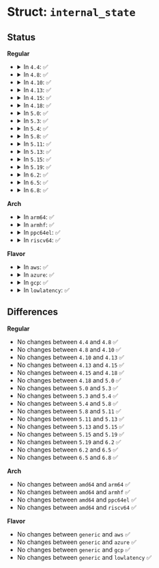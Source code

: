 # Struct: <code>internal_state</code>

## Status
<b>Regular</b>
<ul>
<li>
<details>
<summary>In <code>4.4</code>: ✅</summary>

```c
struct internal_state {
    int dummy;
};
```
</details>
</li>
<li>
<details>
<summary>In <code>4.8</code>: ✅</summary>

```c
struct internal_state {
    int dummy;
};
```
</details>
</li>
<li>
<details>
<summary>In <code>4.10</code>: ✅</summary>

```c
struct internal_state {
    int dummy;
};
```
</details>
</li>
<li>
<details>
<summary>In <code>4.13</code>: ✅</summary>

```c
struct internal_state {
    int dummy;
};
```
</details>
</li>
<li>
<details>
<summary>In <code>4.15</code>: ✅</summary>

```c
struct internal_state {
    int dummy;
};
```
</details>
</li>
<li>
<details>
<summary>In <code>4.18</code>: ✅</summary>

```c
struct internal_state {
    int dummy;
};
```
</details>
</li>
<li>
<details>
<summary>In <code>5.0</code>: ✅</summary>

```c
struct internal_state {
    int dummy;
};
```
</details>
</li>
<li>
<details>
<summary>In <code>5.3</code>: ✅</summary>

```c
struct internal_state {
    int dummy;
};
```
</details>
</li>
<li>
<details>
<summary>In <code>5.4</code>: ✅</summary>

```c
struct internal_state {
    int dummy;
};
```
</details>
</li>
<li>
<details>
<summary>In <code>5.8</code>: ✅</summary>

```c
struct internal_state {
    int dummy;
};
```
</details>
</li>
<li>
<details>
<summary>In <code>5.11</code>: ✅</summary>

```c
struct internal_state {
    int dummy;
};
```
</details>
</li>
<li>
<details>
<summary>In <code>5.13</code>: ✅</summary>

```c
struct internal_state {
    int dummy;
};
```
</details>
</li>
<li>
<details>
<summary>In <code>5.15</code>: ✅</summary>

```c
struct internal_state {
    int dummy;
};
```
</details>
</li>
<li>
<details>
<summary>In <code>5.19</code>: ✅</summary>

```c
struct internal_state {
    int dummy;
};
```
</details>
</li>
<li>
<details>
<summary>In <code>6.2</code>: ✅</summary>

```c
struct internal_state {
    int dummy;
};
```
</details>
</li>
<li>
<details>
<summary>In <code>6.5</code>: ✅</summary>

```c
struct internal_state {
    int dummy;
};
```
</details>
</li>
<li>
<details>
<summary>In <code>6.8</code>: ✅</summary>

```c
struct internal_state {
    int dummy;
};
```
</details>
</li>
</ul>
<b>Arch</b>
<ul>
<li>
<details>
<summary>In <code>arm64</code>: ✅</summary>

```c
struct internal_state {
    int dummy;
};
```
</details>
</li>
<li>
<details>
<summary>In <code>armhf</code>: ✅</summary>

```c
struct internal_state {
    int dummy;
};
```
</details>
</li>
<li>
<details>
<summary>In <code>ppc64el</code>: ✅</summary>

```c
struct internal_state {
    int dummy;
};
```
</details>
</li>
<li>
<details>
<summary>In <code>riscv64</code>: ✅</summary>

```c
struct internal_state {
    int dummy;
};
```
</details>
</li>
</ul>
<b>Flavor</b>
<ul>
<li>
<details>
<summary>In <code>aws</code>: ✅</summary>

```c
struct internal_state {
    int dummy;
};
```
</details>
</li>
<li>
<details>
<summary>In <code>azure</code>: ✅</summary>

```c
struct internal_state {
    int dummy;
};
```
</details>
</li>
<li>
<details>
<summary>In <code>gcp</code>: ✅</summary>

```c
struct internal_state {
    int dummy;
};
```
</details>
</li>
<li>
<details>
<summary>In <code>lowlatency</code>: ✅</summary>

```c
struct internal_state {
    int dummy;
};
```
</details>
</li>
</ul>

## Differences
<b>Regular</b>
<ul>
<li>
No changes between <code>4.4</code> and <code>4.8</code> ✅
</li>
<li>
No changes between <code>4.8</code> and <code>4.10</code> ✅
</li>
<li>
No changes between <code>4.10</code> and <code>4.13</code> ✅
</li>
<li>
No changes between <code>4.13</code> and <code>4.15</code> ✅
</li>
<li>
No changes between <code>4.15</code> and <code>4.18</code> ✅
</li>
<li>
No changes between <code>4.18</code> and <code>5.0</code> ✅
</li>
<li>
No changes between <code>5.0</code> and <code>5.3</code> ✅
</li>
<li>
No changes between <code>5.3</code> and <code>5.4</code> ✅
</li>
<li>
No changes between <code>5.4</code> and <code>5.8</code> ✅
</li>
<li>
No changes between <code>5.8</code> and <code>5.11</code> ✅
</li>
<li>
No changes between <code>5.11</code> and <code>5.13</code> ✅
</li>
<li>
No changes between <code>5.13</code> and <code>5.15</code> ✅
</li>
<li>
No changes between <code>5.15</code> and <code>5.19</code> ✅
</li>
<li>
No changes between <code>5.19</code> and <code>6.2</code> ✅
</li>
<li>
No changes between <code>6.2</code> and <code>6.5</code> ✅
</li>
<li>
No changes between <code>6.5</code> and <code>6.8</code> ✅
</li>
</ul>
<b>Arch</b>
<ul>
<li>
No changes between <code>amd64</code> and <code>arm64</code> ✅
</li>
<li>
No changes between <code>amd64</code> and <code>armhf</code> ✅
</li>
<li>
No changes between <code>amd64</code> and <code>ppc64el</code> ✅
</li>
<li>
No changes between <code>amd64</code> and <code>riscv64</code> ✅
</li>
</ul>
<b>Flavor</b>
<ul>
<li>
No changes between <code>generic</code> and <code>aws</code> ✅
</li>
<li>
No changes between <code>generic</code> and <code>azure</code> ✅
</li>
<li>
No changes between <code>generic</code> and <code>gcp</code> ✅
</li>
<li>
No changes between <code>generic</code> and <code>lowlatency</code> ✅
</li>
</ul>
